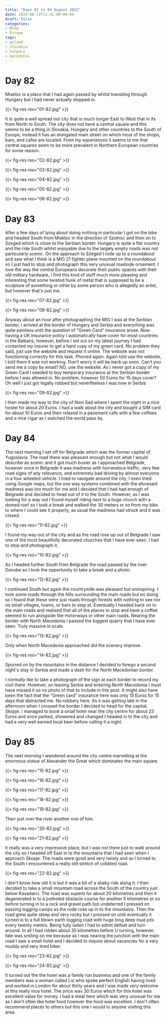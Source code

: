 ```yaml
---
title: "Days 82 to 84 August 2022"
date: 2022-08-23T12:41:00-00:00
draft: false
categories:
- Blog
- Europe
tags:
- poland
- slovakia
- hungary
- macedonia
---
```


# Day 82

Miskloc is a place that I had again passed by whilst transiting through Hungary but I had never actually stopped in. 

{{< fig-res res="01-82.jpg" >}}

<!--more-->

It is quite a well spread out city that is much longer East to West that in its from North to South. The city does not have a central square and this seems to be a thing in Slovakia, Hungary and other countries to the South of Europe, instead it has an elongated main street on which most of the shops, bars, and cafes are located. From my experiences it seems to me that central squares seem to be more prevalent in Northern European countries for some reason.

{{< fig-res res="02-82.jpg" >}}

{{< fig-res res="03-82.jpg" >}}

{{< fig-res res="04-82.jpg" >}}

{{< fig-res res="05-82.jpg" >}}

{{< fig-res res="06-82.jpg" >}}

# Day 83

After a few days of lying about doing nothing in particular I got on the bike and headed South from Miskloc in the direction of Szolnoc and then on to Szeged which is close to the Serbian border. Hungary is quite a flat country and the ride South whilst enjoyable due to the largely empty roads was not particularly scenic. On the approach to Szeged I rode up to a roundabout and saw what I think is a MIG 21 fighter plane mounted on the roundabout so I just had to stop and photograph this very unusual roadside ornament. I love the way the central Europeans decorate their public spaces with their old military hardware, I find this kind of stuff much more pleasing and interesting that some twisted hunk of metal that is supposed to be a sculpture of something or other by some person who is allegedly an artist, but however that's just me.  

{{< fig-res res="07-82.jpg" >}}

{{< fig-res res="08-82.jpg" >}}

Anyway about an hour after photographing the MIG I was at the Serbian border. I arrived at the border of Hungary and Serbia and everything was quite painless until the question of "Green Card" insurance arose. Now having a UK Insurance policy I automatically have cover for most countries in the Balkans, however, before I set out on my latest journey I had contacted my insurer to get a hard copy of my green card. No problem they said, just use the website and request it online. The website was not functioning correctly for this task. Phoned again. Again told use the website, I told them it was not working. Don't worry it will be back up soon. Can't you send me a copy by email? NO, use the website. As I never got a copy of my Green Card I needed to buy temporary insurance at the Serbian border before I was allowed in. No problem, however 50 Euros for 15 days cover? Oh well I just got legally robbed but nevertheless I was now in Serbia

{{< fig-res res="09-82.jpg" >}}

I then made my way to the city of Novi Sad where I spent the night in a nice hostel for about 20 Euros. I had a walk about the city and bought a SIM card for about 10 Euros and then relaxed in a pavement cafe with a few coffees and a nice cigar as I watched the world pass by.

# Day 84

The next morning I set off for Belgrade which was the former capital of Yugoslavia. The road there was pleasant enough but not what I would describe as scenic and it got much busier as I approached Belgrade, however once in Belgrade it was madness with horrendous traffic, very few road signs of any relevance, and extremely bad driving by almost everyone in a four wheeled vehicle. I tried to navigate around the city, I even tried using Google maps, but the one way systems combined with the aforesaid madness was too much for me and I decided that I had had enough of Belgrade and decided to head out of it to the South. However, as I was looking for a way out I found myself riding next to a huge church with a domed roof so I took a break and walked the 30 meters or so from my bike to where I could see it properly, as usual the madness had struck and it was closed.

{{< fig-res res="11-82.jpg" >}}

I found my way out of the city and as the road rose up out of Belgrade I saw one of the most beautifully decorated churches that I have ever seen. I had to stop and photograph it.

{{< fig-res res="10-82.jpg" >}}

As I headed further South from Belgrade the road passed by the river Danube so I took the opportunity to take a break and a photo.

{{< fig-res res="12-82.jpg" >}}

I continued South but again the countryside was pleasant but uninspiring. I took some roads through the hills surrounding the main roads but on doing so I found that these were just roads through forests with nothing to see nor no small villages, towns, or bars to stop at. Eventually I headed back on to the main roads and realised that all of the places to stop and have a coffee seemed to run alongside the motorways or other main roads. Nearing the border with North Macedonia I passed the biggest quarry that I have ever seen. Truly massive in scale.

{{< fig-res res="13-82.jpg" >}}

Only when North Macedonia approached did the scenery improve.

{{< fig-res res="14-82.jpg" >}}

Spurred on by the mountains in the distance I decided to forego a second night's stay in Serbia and made a dash for the North Macedonian border.

I normally like to take a photograph of the sign at each border to record my visit there. However, on leaving Serbia and entering North Macedonia I must have missed it so no photo of that to include in this post. It might also have been the fact that the "Green card" insurance here was only 15 Euros for 15 days that distracted me. No robbery here. As it was getting late in the afternoon when I crossed the border I decided to head for the capital, Skopje. I managed to book a small hotel near the city centre for about 23 Euros and once parked, showered and changed I headed in to the city and had a very well earned local beer before calling it a night.

# Day 85

The next morning I wandered around the city centre marvelling at the enormous statue of Alexander the Great which dominates the main square.

{{< fig-res res="15-82.jpg" >}}

{{< fig-res res="16-82.jpg" >}}

{{< fig-res res="17-82.jpg" >}}

{{< fig-res res="18-82.jpg" >}}

{{< fig-res res="19-82.jpg" >}}

Then just over the river another one of him.

{{< fig-res res="20-82.jpg" >}}

{{< fig-res res="21-82.jpg" >}}

It really was a very impressive place, but I was not there just to walk around the city so I headed off East in to the mountains that I had seen when I approach Skopje. The roads were good and very twisty and as I turned to the South I encountered a really old stretch of cobbled road.

{{< fig-res res="22-82.jpg" >}}

I don't know how old it is but it was a bit of a shaky ride along it. I then decided to take a small mountain road across the South of the country just below Kavadarci. The road was superb for about 20 kilometres and then it degenerated in to a potholed obstacle course for another 5 kilometres or so before turning in to a rock and gravel path but undeterred I pressed on passing logging camps as the rode rose up in to the mountains. Then the road grew quite steep and very rocky but I pressed on until eventually it turned in to a full blown earth logging road with huge long deep mud pits every twenty meters. Being fully laden I had to admit defeat and turn around. In all I had ridden about 35 kilometres before U turning, however, fate was smiling on me because as I was nearing the junction with the main road I saw a small hotel and I decided to inquire about vacancies for a very muddy and very tired biker.

{{< fig-res res="23-82.jpg" >}}

{{< fig-res res="24-82.jpg" >}}

It turned out the the hotel was a family run business and one of the family members was a woman called Liz who spoke perfect English having lived and worked in London for about thirty years and I was made very welcome at this really nice hotel. The price was 30 Euros which for this hotel was excellent value for money. I had a meal here which was very unusual for me as I don't often like hotel food however the food was excellent. I don't often recommend places to others but this one I would to anyone visiting this area.
